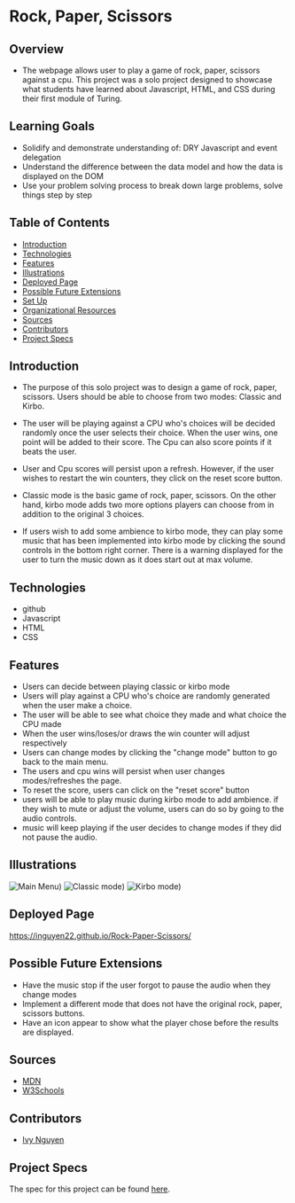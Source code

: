 # Rock, Paper, Scissors
## Overview
- The webpage allows user to play a game of rock, paper, scissors against a cpu. This project was a solo project designed to showcase
what students have learned about Javascript, HTML, and CSS during their first module of Turing.

## Learning Goals

- Solidify and demonstrate understanding of: DRY Javascript and event delegation
- Understand the difference between the data model and how the data is displayed on the DOM
- Use your problem solving process to break down large problems, solve things step by step

## Table of Contents
  - [Introduction](#introduction)
  - [Technologies](#technologies)
  - [Features](#features)
  - [Illustrations](#illustrations)
  - [Deployed Page](#deployed-page)
  - [Possible Future Extensions](#possible-future-extensions)
  - [Set Up](#set-up)
  - [Organizational Resources](#organizational-resources)
  - [Sources](#sources)
  - [Contributors](#contributors)
  - [Project Specs](#project-specs)

## Introduction
  - The purpose of this solo project was to design a game of rock, paper, scissors. Users should be able to choose from two modes: Classic and Kirbo.

  - The user will be playing against a CPU who's choices will be decided randomly once the user selects their choice.
  When the user wins, one point will be added to their score. The Cpu can also score points if it beats the user.

  - User and Cpu scores will persist upon a refresh. However, if the user wishes to restart the win counters, they click on the reset score button.

  - Classic mode is the basic game of rock, paper, scissors. On the other hand, kirbo mode adds two more options players can choose from in addition to the original 3 choices.

  - If users wish to add some ambience to kirbo mode, they can play some music that has been implemented into kirbo mode by clicking the sound controls in the bottom right corner. There is a warning displayed for the user to turn the music down as it does start out at max volume.


## Technologies
  - github
  - Javascript
  - HTML
  - CSS

## Features
  - Users can decide between playing classic or kirbo mode
  - Users will play against a CPU who's choice are randomly generated when the user make a choice.
  - The user will be able to see what choice they made and what choice the CPU made
  - When the user wins/loses/or draws the win counter will adjust respectively
  - Users can change modes by clicking the "change mode" button to go back to the main menu.
  - The users and cpu wins will persist when user changes modes/refreshes the page.
  - To reset the score, users can click on the "reset score" button
  - users will be able to play music during kirbo mode to add ambience. if they wish to mute or adjust the volume, users can do so by going to the audio
  controls.
  - music will keep playing if the user decides to change modes if they did not pause the audio.

## Illustrations
![Main Menu](https://user-images.githubusercontent.com/100492419/173258909-0fa8067f-8308-44d0-800f-18f1222feaca.png))
![Classic mode](https://user-images.githubusercontent.com/100492419/173258926-288eda59-ec8d-4b82-a507-ff0397548721.png))
![Kirbo mode](https://user-images.githubusercontent.com/100492419/173258929-41415336-fdd3-4835-819b-c78adf298212.png))

## Deployed Page

https://inguyen22.github.io/Rock-Paper-Scissors/

## Possible Future Extensions
- Have the music stop if the user forgot to pause the audio when they change modes
- Implement a different mode that does not have the original rock, paper, scissors buttons.
- Have an icon appear to show what the player chose before the results are displayed.

## Sources
  - [MDN](http://developer.mozilla.org/en-US/)
  - [W3Schools](https://www.w3schools.com/)

## Contributors
  - [Ivy Nguyen](https://github.com/INguyen22)

## Project Specs
  The spec for this project can be found [here](https://frontend.turing.edu/projects/module-1/rock-paper-scissors-solo-v2.html).

